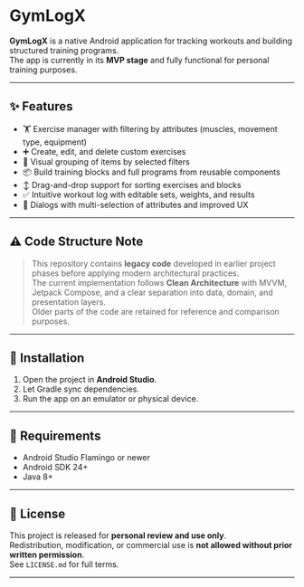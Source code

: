 # GymLogX

**GymLogX** is a native Android application for tracking workouts and building structured training programs.  
The app is currently in its **MVP stage** and fully functional for personal training purposes.

---

## ✨ Features

- 🏋️ Exercise manager with filtering by attributes (muscles, movement type, equipment)
- ➕ Create, edit, and delete custom exercises
- 🧠 Visual grouping of items by selected filters
- 📦 Build training blocks and full programs from reusable components
- ↕️ Drag-and-drop support for sorting exercises and blocks
- ✅ Intuitive workout log with editable sets, weights, and results
- 🔘 Dialogs with multi-selection of attributes and improved UX

---

## ⚠️ Code Structure Note

> This repository contains **legacy code** developed in earlier project phases before applying modern architectural practices.  
> The current implementation follows **Clean Architecture** with MVVM, Jetpack Compose, and a clear separation into data, domain, and presentation layers.  
> Older parts of the code are retained for reference and comparison purposes.

---

## 🚀 Installation

1. Open the project in **Android Studio**.
2. Let Gradle sync dependencies.
3. Run the app on an emulator or physical device.

---

## 📱 Requirements

- Android Studio Flamingo or newer
- Android SDK 24+
- Java 8+

---

## 📄 License

This project is released for **personal review and use only**.  
Redistribution, modification, or commercial use is **not allowed without prior written permission**.  
See `LICENSE.md` for full terms.

---